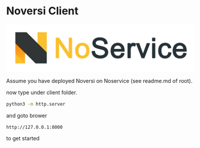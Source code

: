 # Noversi Client
![](https://raw.githubusercontent.com/NOOXY-inc/Art-Collection/master/NoService/NoService.png)

Assume you have deployed Noversi on Noservice (see readme.md of root).

now type under client folder.
```bash
python3 -m http.server 
```
and goto brower
```
http://127.0.0.1:8000
```
to get started
